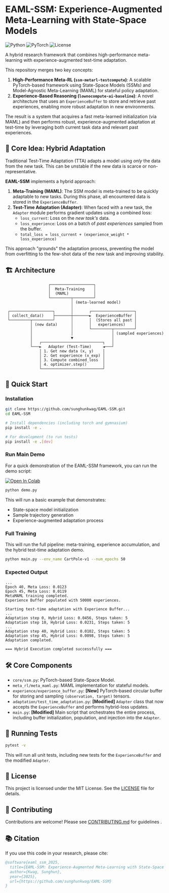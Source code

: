 # EAML-SSM: Experience-Augmented Meta-Learning with State-Space Models

![Python](https://img.shields.io/badge/python-3.8+-blue.svg)
![PyTorch](https://img.shields.io/badge/PyTorch-1.9+-ee4c2c.svg)
![License](https://img.shields.io/badge/license-MIT-green.svg)

A hybrid research framework that combines high-performance meta-learning with experience-augmented test-time adaptation.

This repository merges two key concepts:

1. **High-Performance Meta-RL (`ssm-metarl-testcompute`)**: A scalable PyTorch-based framework using State-Space Models (SSMs) and Model-Agnostic Meta-Learning (MAML) for stateful policy adaptation.
2. **Experience-Based Reasoning (`lownocompute-ai-baseline`)**: A novel architecture that uses an `ExperienceBuffer` to store and retrieve past experiences, enabling more robust adaptation in new environments.

The result is a system that acquires a fast meta-learned initialization (via MAML) and then performs robust, experience-augmented adaptation at test-time by leveraging both current task data and relevant past experiences.

## 🎯 Core Idea: Hybrid Adaptation

Traditional Test-Time Adaptation (TTA) adapts a model using *only* the data from the new task. This can be unstable if the new data is scarce or non-representative.

**EAML-SSM** implements a hybrid approach:

1. **Meta-Training (MAML)**: The SSM model is meta-trained to be quickly adaptable to new tasks. During this phase, all encountered data is stored in the `ExperienceBuffer`.
2. **Test-Time Adaptation (Adapter)**: When faced with a new task, the `Adapter` module performs gradient updates using a combined loss:
   - `loss_current`: Loss on the *new task's* data.
   - `loss_experience`: Loss on a batch of *past experiences* sampled from the buffer.
   - `total_loss = loss_current + (experience_weight * loss_experience)`

This approach "grounds" the adaptation process, preventing the model from overfitting to the few-shot data of the new task and improving stability.

## 🏗️ Architecture

```
                   ┌───────────────────┐
                   │  Meta-Training    │
                   │  (MAML)           │
                   └─────────┬─────────┘
                             │ (meta-learned model)
                             │
 ┌───────────────────┐       │       ┌───────────────────┐
 │ collect_data()    ├───────┼───────►  ExperienceBuffer │
 └─────────┬─────────┘       │       │  (Stores all past │
           │ (new data)      │       │   experiences)    │
           │                 │       └─────────┬─────────┘
           │                 │                 │ (sampled experiences)
           │                 ▼                 │
           │   ┌───────────────────────────┐   │
           └───►   Adapter (Test-Time)     ◄───┘
               │ 1. Get new data (x, y)    │
               │ 2. Get experience (x_exp) │
               │ 3. Compute combined_loss  │
               │ 4. optimizer.step()       │
               └───────────────────────────┘
```

## 🚀 Quick Start

### Installation

```bash
git clone https://github.com/sunghunkwag/EAML-SSM.git
cd EAML-SSM

# Install dependencies (including torch and gymnasium)
pip install -e .

# For development (to run tests)
pip install -e .[dev]
```

### Run Main Demo

For a quick demonstration of the EAML-SSM framework, you can run the demo script:

[![Open In Colab](https://colab.research.google.com/assets/colab-badge.svg)](https://colab.research.google.com/github/sunghunkwag/EAML-SSM/blob/main/demo.py)

```bash
python demo.py
```

This will run a basic example that demonstrates:
- State-space model initialization
- Sample trajectory generation
- Experience-augmented adaptation process

### Full Training

This will run the full pipeline: meta-training, experience accumulation, and the hybrid test-time adaptation demo.

```bash
python main.py --env_name CartPole-v1 --num_epochs 50
```

### Expected Output

```
...
Epoch 40, Meta Loss: 0.0123
Epoch 45, Meta Loss: 0.0119
MetaMAML training completed.
Experience Buffer populated with 50000 experiences.

Starting test-time adaptation with Experience Buffer...
...
Adaptation step 0, Hybrid Loss: 0.0456, Steps taken: 5
Adaptation step 10, Hybrid Loss: 0.0231, Steps taken: 5
...
Adaptation step 40, Hybrid Loss: 0.0102, Steps taken: 5
Adaptation step 45, Hybrid Loss: 0.0098, Steps taken: 5
Adaptation completed.

=== Hybrid Execution completed successfully ===
```

## 🛠️ Core Components

- `core/ssm.py`: PyTorch-based State-Space Model.
- `meta_rl/meta_maml.py`: MAML implementation for stateful models.
- `experience/experience_buffer.py`: **[New]** PyTorch-based circular buffer for storing and sampling `(observation, target)` tensors.
- `adaptation/test_time_adaptation.py`: **[Modified]** `Adapter` class that now accepts the `ExperienceBuffer` and performs hybrid-loss updates.
- `main.py`: **[Modified]** Main script that orchestrates the entire process, including buffer initialization, population, and injection into the `Adapter`.

## 🧪 Running Tests

```bash
pytest -v
```

This will run all unit tests, including new tests for the `ExperienceBuffer` and the modified `Adapter`.

## 📄 License

This project is licensed under the MIT License. See the [LICENSE](LICENSE) file for details.

## 🤝 Contributing

Contributions are welcome! Please see [CONTRIBUTING.md](CONTRIBUTING.md) for guidelines . 

## 📚 Citation

If you use this code in your research, please cite:

```bibtex
@software{eaml_ssm_2025,
  title={EAML-SSM: Experience-Augmented Meta-Learning with State-Space Models},
  author={Kwag, Sunghun},
  year={2025},
  url={https://github.com/sunghunkwag/EAML-SSM}
}
```


